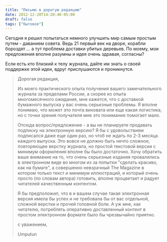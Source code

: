 ```yaml
---
title: "Письмо в дорогую редакцию"
date: 2012-12-20T14:20:40-05:00
draft: false
tags: ["бытовое"]
---
```


Сегодня я решил попытаться немного улучшить мир самым простым путем - даванием совета. Ведь 21 первый век на дворе, корабли бороздят ... а тут проблема доставки убитых деревьев. По моему, мои предложения вполне разумны и идея очень здравая, согласны?

Если есть кто близкий к телу журнала, дайте им знать о своей поддержке этой идеи, вдруг прислушаются и проникнутся.
<!--more-->
>Дорогая редакция,
>
>Из моего практического опыта получения вашего замечательного журнала за пределами России, а скорее из опыта многомесячного ожидания, мне кажется, что с доставкой бумажного выпуска у вас очень серьезные проблемы. Я вполне понимаю, что может это почта виновата или еще какая логистика, но с точки зрения получателя мне это понимание помогает мало.
>
>Отсюда вопрос/предложение - а вы не планируете продавать подписку на электронную версию? Я бы с удовольствием подписался даже еще один раз, но чтоб не ждать по 2-3 месяца каждого выпуска. Это вовсе не должно быть нечто сложное, повторяющее верстку журнала, но простой текстовой версии с минимум оформления вполне бы было достаточно. Хочу обратить ваше внимание на то, что очень серьезные издания провалились в электронном виде во многом из за попытки "сделать красиво, как на бумаге", а совершенно невзрачный The Magazine в котором только текст и минимум иллюстраций, и который очень просто (по словам автора) готовить, вполне процветает и радует читателей качественным контентом.
>
>Я бы предположил, что в и вашем случае такая электронная версия имела бы успех и не требовала бы от вас отдельной, сложной верстки и прочей головной боли. А уж мне, как читателю, потреблять оперативно доставленный контент в простом электронном формате было бы чрезвычайно приятно.
>
> с уважением,
>
>Umputun
